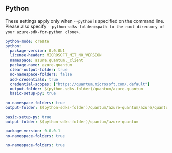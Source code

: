 ## Python

These settings apply only when `--python` is specified on the command line.
Please also specify `--python-sdks-folder=<path to the root directory of your azure-sdk-for-python clone>`.

``` yaml $(python)
python-mode: create
python:
  package-version: 0.0.0b1
  license-header: MICROSOFT_MIT_NO_VERSION
  namespace: azure.quantum._client
  package-name: azure-quantum
  clear-output-folder: true
  no-namespace-folders: false
  add-credentials: true
  credential-scopes: ["https://quantum.microsoft.com/.default"]
  output-folder: $(python-sdks-folder)/quantum/azure-quantum
  basic-setup-py: true
```

```yaml $(python) && $(python-mode) == 'update'
no-namespace-folders: true
output-folder: $(python-sdks-folder)/quantum/azure-quantum/azure/quantum/_client
```

```yaml $(python) && $(python-mode) == 'create'
basic-setup-py: true
output-folder: $(python-sdks-folder)/quantum/azure-quantum
```

```yaml $(python) && $(python-mode) == 'cli'
package-version: 0.0.0.1
no-namespace-folders: true
```

```yaml $(python) && $(python-mode) == 'pythonSdk'
no-namespace-folders: true
```
